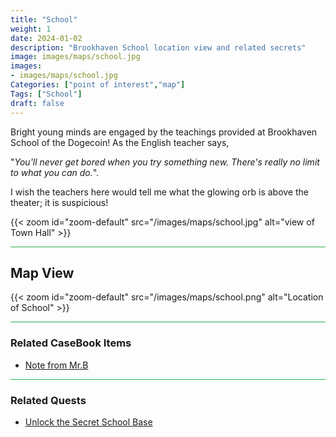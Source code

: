 ```yaml
---
title: "School"
weight: 1
date: 2024-01-02
description: "Brookhaven School location view and related secrets"
image: images/maps/school.jpg
images:
- images/maps/school.jpg
Categories: ["point of interest","map"]
Tags: ["School"]
draft: false
--- 
```


Bright young minds are engaged by the teachings provided at Brookhaven School of the Dogecoin! As the English teacher says, 

"_You'll never get bored when you try something new. There's really no limit to what you can do._". 

I wish the teachers here would tell me what the glowing orb is above the theater; it is suspicious!

{{< zoom id="zoom-default" src="/images/maps/school.jpg" alt="view of Town Hall" >}}


<hr style="background-color: #28b44c" size=8>

## Map View

{{< zoom id="zoom-default" src="/images/maps/school.png" alt="Location of School" >}}


<hr style="background-color: #28b44c" size=8>

### Related CaseBook Items

- [Note from Mr.B](/casebook/notes/mrb/#school-base)

<hr style="background-color: #28b44c" size=8>

### Related Quests

- [Unlock the Secret School Base](/lore/quests/#school-base)